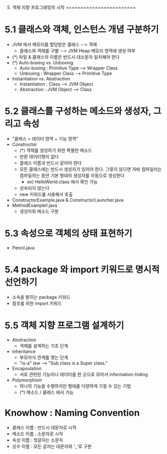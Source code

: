 5. 객체 지향 프로그래밍의 시작
========================

# 5.1 클래스와 객체, 인스턴스 개념 구분하기
- JVM 에서 메모리를 할당받은 클래스 --> 객체
    - 클래스와 객체를 구별 --> JVM Heap 메모리 영역에 생성 여부
- (*) 파일 & 클래스의 이름은 반드시 대소문자 일치해야 한다
- (*) Auto-boxing vs. Unboxing
    - Auto-boxing : Primitive Type --> Wrapper Class
    - Unboxing : Wrapper Class --> Primitive Type
- Instantiation vs. Abstraction
    - Instantiation : Class --> JVM Object
    - Abstraction : JVM Object --> Class


# 5.2 클래스를 구성하는 메소드와 생성자, 그리고 속성
- "클래스 = 데이터 영역 + 기능 영역"
- Constructor
    - (*) 객체를 생성하기 위한 특별한 메소드
    - 반환 데이터형이 없다
    - 클래스 이름과 반드시 같아야 한다
    - 모든 클래스에는 반드시 생성자가 있어야 한다. 그렇지 않으면 자바 컴파일러는 컴파일하는 동안 기본 형태의 생성자를 자동으로 생성한다
        - ex) HelloWorld.class 에서 확인 가능
    - 상속되지 않는다
    - new 키워드를 사용해서 호출
- ConstructorExample.java & ConstructorLauncher.java
- MethodExample1.java
    - 생성자와 메소드 구분


# 5.3 속성으로 객체의 상태 표현하기
- Pencil.java


# 5.4 package 와 import 키워드로 명시적 선언하기
- 소속을 밝히는 package 키워드
- 참조를 위한 import 키워드


# 5.5 객체 지향 프로그램 설계하기
- Abstraction
    - 객체를 설계하는 기초 단계
- Inheritance
    - 부모자식 관계를 맺는 단계
    - "is-a" law --> "Sub class is a Super class."
- Encapsulation
    - 서로 관련된 기능이나 데이터를 한 곳으로 모아서 information-hiding
- Polymorphism
    - 하나의 기능을 수행하지만 형태를 다양하게 가질 수 있는 기법
    - (*) 메소드 / 클래스 에서 가능

# Knowhow : Naming Convention
- 클래스 이름 : 반드시 대문자로 시작
- 메소드 이름 : 소문자로 시작
- 속성 이름 : 첫글자는 소문자
- 상수 이름 : 모든 글자는 대문자와 '_'로 구분
